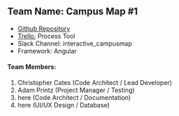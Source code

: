 ## Team Name: Campus Map #1
* [Github Repository](https://github.com/soft-eng-practicum/campusmap1)
* [Trello:](https://trello.com/campusmap1) Process Tool
* Slack Channel: interactive_campusmap
* Framework: Angular

#### Team Members:
1. Christopher Cates (Code Architect / Lead Developer)
2. Adam Printz (Project Manager / Testing)
3. here (Code Architect / Documentation)
4. here (UI/UX Design / Database)